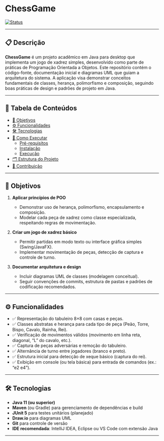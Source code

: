 # ChessGame

[![Status](https://img.shields.io/badge/status-em_desenvolvimento-yellow.svg)](https://github.com/SEU_USUARIO/ChessJavaApp)  

---

## 📋 Descrição

**ChessGame** é um projeto acadêmico em Java para desktop que implementa um jogo de xadrez simples, desenvolvido como parte de práticas de Programação Orientada a Objetos. Este repositório contém o código-fonte, documentação inicial e diagramas UML que guiam a arquitetura do sistema. A aplicação visa demonstrar conceitos fundamentais de classes, herança, polimorfismo e composição, seguindo boas práticas de design e padrões de projeto em Java.

---

## 📑 Tabela de Conteúdos

- [🎯 Objetivos](#-objetivos)  
- [⚙️ Funcionalidades](#️-funcionalidades)  
- [🛠 Tecnologias](#-tecnologias)  
- [🚀 Como Executar](#-como-executar)  
  - [Pré-requisitos](#pré-requisitos)  
  - [Instalação](#instalação)  
  - [Execução](#execução)  
- [🗂 Estrutura do Projeto](#-estrutura-do-projeto)  
- [🤝 Contribuição](#-contribuição)   

---

## 🎯 Objetivos

1. **Aplicar princípios de POO**  
   - Demonstrar uso de herança, polimorfismo, encapsulamento e composição.  
   - Modelar cada peça de xadrez como classe especializada, respeitando regras de movimentação.

2. **Criar um jogo de xadrez básico**  
   - Permitir partidas em modo texto ou interface gráfica simples (Swing/JavaFX).  
   - Implementar movimentação de peças, detecção de captura e controle de turno.

3. **Documentar arquitetura e design**  
   - Incluir diagramas UML de classes (modelagem conceitual).  
   - Seguir convenções de commits, estrutura de pastas e padrões de codificação recomendados.

---

## ⚙️ Funcionalidades

- ✅ Representação do tabuleiro 8×8 com casas e peças.  
- ✅ Classes abstratas e herança para cada tipo de peça (Peão, Torre, Bispo, Cavalo, Rainha, Rei).  
- ✅ Verificação de movimentos válidos (movimento em linha reta, diagonal, “L” do cavalo, etc.).  
- ✅ Captura de peças adversárias e remoção do tabuleiro.  
- ✅ Alternância de turno entre jogadores (branco e preto).  
- ✅ Estrutura inicial para detecção de xeque básico (captura do rei).  
- ✅ Exibição em console (ou tela básica) para entrada de comandos (ex.: “e2 e4”).

---

## 🛠 Tecnologias

- **Java 11 (ou superior)**  
- **Maven** (ou Gradle) para gerenciamento de dependências e build  
- **JUnit 5** para testes unitários (planejado)  
- **Draw.io** para diagramas UML  
- **Git** para controle de versão  
- **IDE recomendada**: IntelliJ IDEA, Eclipse ou VS Code com extensão Java

---


